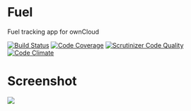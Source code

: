 # Fuel
Fuel tracking app for ownCloud

[![Build Status](https://travis-ci.org/ChristophWurst/fuel.svg?branch=master)](https://travis-ci.org/ChristophWurst/fuel)
[![Code Coverage](https://scrutinizer-ci.com/g/ChristophWurst/fuel/badges/coverage.png?b=master)](https://scrutinizer-ci.com/g/ChristophWurst/fuel/?branch=master)
[![Scrutinizer Code Quality](https://scrutinizer-ci.com/g/ChristophWurst/fuel/badges/quality-score.png?b=master)](https://scrutinizer-ci.com/g/ChristophWurst/fuel/?branch=master)
[![Code Climate](https://codeclimate.com/github/ChristophWurst/fuel/badges/gpa.svg)](https://codeclimate.com/github/ChristophWurst/fuel)

# Screenshot
![](https://cloud.githubusercontent.com/assets/1374172/9428180/c6f4a396-49a2-11e5-83e9-c0011377d8f4.png)
